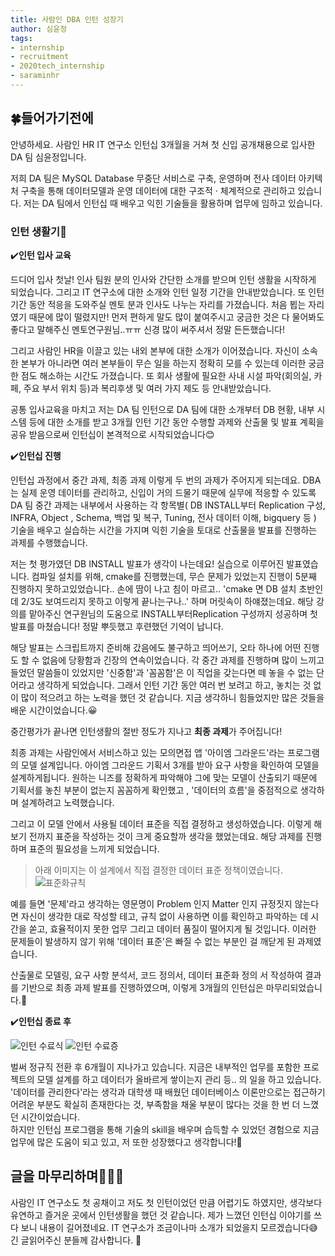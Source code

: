 ```yaml
---
title: 사람인 DBA 인턴 성장기
author: 심윤정
tags:
- internship
- recruitment
- 2020tech_internship
- saraminhr
---
```


## 🍀들어가기전에

안녕하세요. 사람인 HR IT 연구소 인턴십 3개월을 거쳐 첫 신입 공개채용으로 입사한 DA 팀 심윤정입니다.

저희 DA 팀은 MySQL Database 무중단 서비스로 구축, 운영하며 전사 데이터 아키텍처 구축을 통해 데이터모델과 운영 데이터에 대한 구조적 · 체계적으로 관리하고 있습니다. 
저는 DA 팀에서 인턴십 때 배우고 익힌 기술들을 활용하며 업무에 임하고 있습니다.

### 인턴 생활기📅

  ✔️**인턴 입사 교육**
	
 드디어 입사 첫날! 인사 팀원 분의 인사와 간단한 소개를 받으며 인턴 생활을 시작하게 되었습니다. 그리고 IT 연구소에 대한 소개와 인턴 일정 기간을 안내받았습니다. 또 인턴 기간 동안 적응을 도와주실 멘토 분과 인사도 나누는 자리를 가졌습니다. 처음 뵙는 자리였기 때문에 많이 떨렸지만! 먼저 편하게 말도 많이 붙여주시고 궁금한 것은 다 물어봐도 좋다고 말해주신 멘토연구원님..ㅠㅠ 신경 많이 써주셔서 정말 든든했습니다!

그리고 사람인 HR을 이끌고 있는 내외 본부에 대한 소개가 이어졌습니다. 자신이 소속한 본부가 아니라면 여러 본부들이 무슨 일을 하는지 정확히 모를 수 있는데 이러한 궁금한 점도 해소하는 시간도 가졌습니다. 또 회사 생활에 필요한 사내 시설 파악(회의실, 카페, 주요 부서 위치 등)과 복리후생 및 여러 가지 제도 등 안내받았습니다.

공통 입사교육을 마치고 저는 DA 팀 인턴으로 DA 팀에 대한 소개부터 DB 현황, 내부 시스템 등에 대한 소개를 받고 3개월 인턴 기간 동안 수행할 과제와 산출물 및 발표 계획을 공유 받음으로써 인턴십이 본격적으로 시작되었습니다😊

  ✔️**인턴십 진행**

  인턴십 과정에서 중간 과제, 최종 과제 이렇게 두 번의 과제가 주어지게 되는데요. DBA는 실제 운영 데이터를 관리하고, 신입이 거의 드물기 때문에 실무에 적응할 수 있도록 DA 팀 중간 과제는 내부에서 사용하는 각 항목별( DB INSTALL부터 Replication 구성, INFRA, Object , Schema, 백업 및 복구, Tuning, 전사 데이터 이해, bigquery 등 ) 기술을 배우고 실습하는 시간을 가지며 익힌 기술을 토대로 산출물을 발표를 진행하는 과제를 수행했습니다.

  저는 첫 평가였던 DB INSTALL 발표가 생각이 나는데요! 실습으로 이루어진 발표였습니다. 컴파일 설치를 위해, cmake를 진행했는데, 무슨 문제가 있었는지 진행이 5분째 진행하지 못하고있었습니다.. 손에 땀이 나고 침이 마르고..  'cmake 면 DB 설치 초반인데 2/3도 보여드리지 못하고 이렇게 끝나는구나..'  하며 머릿속이 하얘졌는데요. 해당 강의를 맡아주신 연구원님의 도움으로 INSTALL부터Replication 구성까지 성공하며 첫 발표를 마쳤습니다! 정말 뿌듯했고 후련했던 기억이 납니다.

  해당 발표는 스크립트까지 준비해 갔음에도 불구하고 띄어쓰기, 오타 하나에 어떤 진행도 할 수 없음에 당황함과 긴장의 연속이었습니다. 각 중간 과제를 진행하며 많이 느끼고 들었던 말씀들이 있었지만 '신중함'과 '꼼꼼함'은 이 직업을 갖는다면 떼 놓을 수 없는 단어라고 생각하게 되었습니다. 그래서 인턴 기간 동안 여러 번 보려고 하고, 놓치는 것 없이 많이 적으려고 하는 노력을 했던 것 같습니다. 지금 생각하니 힘들었지만 많은 것들을 배운 시간이었습니다.😀

중간평가가 끝나면 인턴생활의 절반 정도가 지나고 **최종 과제**가 주어집니다!


  최종 과제는 사람인에서 서비스하고 있는 모의면접 앱 '아이엠 그라운드'라는 프로그램의 모델 설계입니다. 
아이엠 그라운드 기획서 3개를 받아 요구 사항을 확인하여 모델을 설계하게됩니다.  원하는 니즈를 정확하게 파악해야 그에 맞는 모델이 산출되기 때문에 기획서를  놓친 부분이 없는지  꼼꼼하게 확인했고 ,  '데이터의 흐름'을 중점적으로 생각하며 설계하려고 노력했습니다.

 그리고 이 모델 안에서 사용될 데이터 표준을 직접 결정하고 생성하였습니다. 이렇게 해보기 전까지 표준을 작성하는 것이 크게 중요할까 생각을 했었는데요. 해당 과제를 진행하며 표준의 필요성을 느끼게 되었습니다. 
 
 > 아래 이미지는  이 설계에서 직접 결정한 데이터 표준 정책이였습니다. 
  ![표준화규칙]({{site.url}}/img/intern/intern_syj_img3.PNG)
	
 예를 들면 '문제'라고 생각하는 영문명이 Problem 인지 Matter 인지 규정짓지 않는다면 자신이 생각한 대로 작성할 테고,  규칙 없이 사용하면 이를 확인하고 파악하는 데 시간을 쏟고,  효율적이지 못한 업무 그리고 데이터 품질이 떨어지게 될 것입니다. 	이러한 문제들이 발생하지 않기 위해 '데이터 표준'은 빠질 수 없는 부분인 걸 깨닫게 된 과제였습니다. 
	
산출물로 모델링, 요구 사항 분석서, 코드 정의서, 데이터 표준화 정의 서 작성하여 결과를 기반으로 최종 과제 발표를 진행하였으며,  이렇게 3개월의 인턴십은 마무리되었습니다.🤭

 ✔️**인턴십 종료 후**

![인턴 수료식]({{site.url}}/img/intern/intern_syj_img6.jpg) ![인턴 수료증]({{site.url}}/img/intern/intern_syj_img5.jpg)

  벌써 정규직 전환 후 6개월이 지나가고 있습니다. 지금은 내부적인  업무를 포함한 프로젝트의 모델 설계를 하고 데이터가 올바르게 쌓이는지 관리 등.. 의 일을 하고 있습니다. 
	'데이터를 관리한다'라는 생각과 대학생 때 배웠던 데이터베이스 이론만으로는 접근하기 어려운 부분도 확실히 존재한다는 것, 부족함을 채울 부분이 많다는 것을 한 번 더 느꼈던 시간이었습니다.     
	하지만 인턴십 프로그램을 통해 기술의 skill을 배우며 습득할 수 있었던 경험으로 지금 업무에  많은 도움이 되고 있고, 저 또한 성장했다고 생각합니다!🙂
	



## 글을 마무리하며🙋🏻‍♀️

  사람인 IT 연구소도 첫 공채이고 저도 첫 인턴이었던 만큼 어렵기도 하였지만, 생각보다 유연하고 즐거운 곳에서 인턴생활을 했던 것 같습니다. 제가 느꼈던 인턴십 이야기를 쓰다 보니 내용이 길어졌네요. IT 연구소가 조금이나마 소개가 되었을지 모르겠습니다😅 긴 글읽어주신 분들께 감사합니다. 👏
